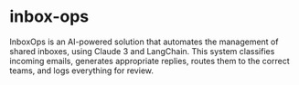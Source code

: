# inbox-ops
InboxOps is an AI-powered solution that automates the management of shared inboxes, using Claude 3 and LangChain. This system classifies incoming emails, generates appropriate replies, routes them to the correct teams, and logs everything for review.

